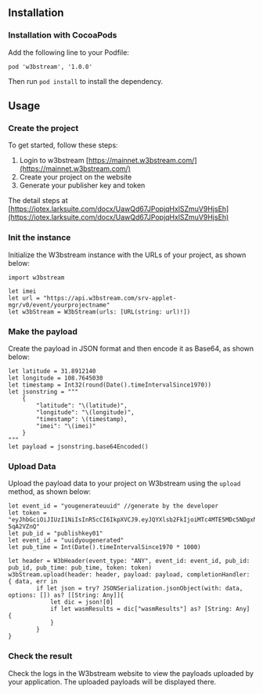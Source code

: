 ## Installation

### Installation with CocoaPods
Add the following line to your Podfile:
```
pod 'w3bstream', '1.0.0'
```
Then run  `pod install`  to install the dependency.

## Usage

### Create the project
To get started, follow these steps:
1. Login to w3bstream [https://mainnet.w3bstream.com/](https://mainnet.w3bstream.com/)
2. Create your project on the website
3. Generate your publisher key and token

The detail steps at [https://iotex.larksuite.com/docx/UawQd67JPopjqHxlSZmuV9HjsEh](https://iotex.larksuite.com/docx/UawQd67JPopjqHxlSZmuV9HjsEh) 

### Init the instance
Initialize the W3bstream instance with the URLs of your project, as shown below:
```   
import w3bstream

let imei
let url = "https://api.w3bstream.com/srv-applet-mgr/v0/event/yourprojectname"
let w3bStream = W3bStream(urls: [URL(string: url)!])
```

### Make the payload
Create the payload in JSON format and then encode it as Base64, as shown below:
```   
let latitude = 31.8912140
let longitude = 108.7645030
let timestamp = Int32(round(Date().timeIntervalSince1970))
let jsonstring = """
    {
        "latitude": "\(latitude)",
        "longitude": "\(longitude)",
        "timestamp": \(timestamp),
        "imei": "\(imei)"
    }
"""
let payload = jsonstring.base64Encoded()
```   


### Upload Data
Upload the payload data to your project on W3bstream using the  `upload`  method, as shown below:

```
let event_id = "yougenerateuuid" //generate by the developer
let token = "eyJhbGciOiJIUzI1NiIsInR5cCI6IkpXVCJ9.eyJQYXlsb2FkIjoiMTc4MTE5MDc5NDgxNTA1OTk2OSIsImlzcyI6InczYnN0cmVhbSJ9.B1I982yTXgPTl7sfBrmDcx471Qz_1Z3fvd-5qA2VZnQ"
let pub_id = "publishkey01"
let event_id = "uuidyougenerated"
let pub_time = Int(Date().timeIntervalSince1970 * 1000)

let header = W3bHeader(event_type: "ANY", event_id: event_id, pub_id: pub_id, pub_time: pub_time, token: token)
w3bStream.upload(header: header, payload: payload, completionHandler: { data, err in
        if let json = try? JSONSerialization.jsonObject(with: data, options: []) as? [[String: Any]]{
            let dic = json![0]
            if let wasmResults = dic["wasmResults"] as? [String: Any] {
            }
        }
}
```
### Check the result
Check the logs in the W3bstream website to view the payloads uploaded by your application. The uploaded payloads will be displayed there.

